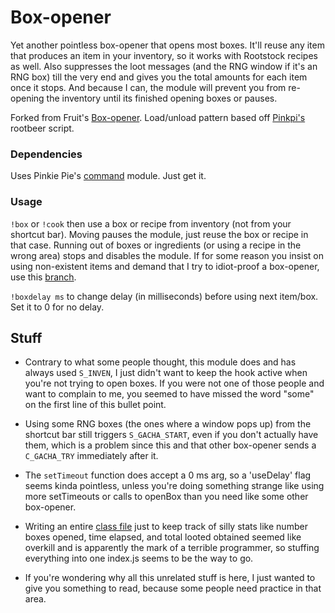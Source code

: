# Box-opener
Yet another pointless box-opener that opens most boxes. It'll reuse any item that produces an item in your inventory, so it works with Rootstock recipes as well. Also suppresses the loot messages (and the RNG window if it's an RNG box) till the very end and gives you the total amounts for each item once it stops. And because I can, the module will prevent you from re-opening the inventory until its finished opening boxes or pauses.

Forked from Fruit's [Box-opener](https://github.com/soler91/box-opener). Load/unload pattern based off [Pinkpi's](https://github.com/pinkipi) rootbeer script.

### Dependencies
Uses Pinkie Pie's [command](https://github.com/pinkipi/command) module. Just get it.

### Usage
`!box` or `!cook` then use a box or recipe from inventory (not from your shortcut bar). Moving pauses the module, just reuse the box or recipe in that case. Running out of boxes or ingredients (or using a recipe in the wrong area) stops and disables the module. If for some reason you insist on using non-existent items and demand that I try to idiot-proof a box-opener, use this [branch](https://github.com/Some-AV-Popo/box-opener/tree/inven-stuff).

`!boxdelay ms` to change delay (in milliseconds) before using next item/box. Set it to 0 for no delay.

## Stuff
* Contrary to what some people thought, this module does and has always used `S_INVEN`, I just didn't want to keep the hook active when you're not trying to open boxes. If you were not one of those people and want to complain to me, you seemed to have missed the word "some" on the first line of this bullet point.

* Using some RNG boxes (the ones where a window pops up) from the shortcut bar still triggers `S_GACHA_START`, even if you don't actually have them, which is a problem since this and that other box-opener sends a `C_GACHA_TRY` immediately after it.

* The `setTimeout` function does accept a 0 ms arg, so a 'useDelay' flag seems kinda pointless, unless you're doing something strange like using more setTimeouts or calls to openBox than you need like some other box-opener.

* Writing an entire [class file](https://github.com/Some-AV-Popo/box-opener/commit/cce6821ac1d04fd7544228fdf32bfbe03d909a1e) just to keep track of silly stats like number boxes opened, time elapsed, and total looted obtained seemed like overkill and is apparently the mark of a terrible programmer, so stuffing everything into one index.js seems to be the way to go.

* If you're wondering why all this unrelated stuff is here, I just wanted to give you something to read, because some people need practice in that area.
